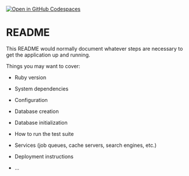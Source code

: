 [![Open in GitHub Codespaces](https://github.com/codespaces/badge.svg)](https://github.com/codespaces/new?hide_repo_select=true&ref=main&repo=587670525)

# README

This README would normally document whatever steps are necessary to get the
application up and running.

Things you may want to cover:

- Ruby version

- System dependencies

- Configuration

- Database creation

- Database initialization

- How to run the test suite

- Services (job queues, cache servers, search engines, etc.)

- Deployment instructions

- ...
